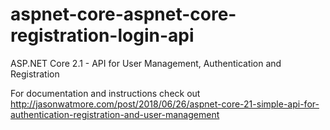 # aspnet-core-aspnet-core-registration-login-api

ASP.NET Core 2.1 - API for User Management, Authentication and Registration

For documentation and instructions check out http://jasonwatmore.com/post/2018/06/26/aspnet-core-21-simple-api-for-authentication-registration-and-user-management

